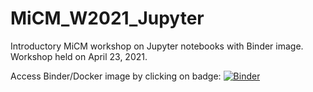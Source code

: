 # MiCM_W2021_Jupyter
Introductory MiCM workshop on Jupyter notebooks with Binder image. Workshop held on April 23, 2021.

Access Binder/Docker image by clicking on badge: [![Binder](https://mybinder.org/badge_logo.svg)](https://mybinder.org/v2/gh/DylanMannKrzisnik/MiCM_W2021_Jupyter.git/main?filepath=MiCM_2021_notebook.ipynb)
